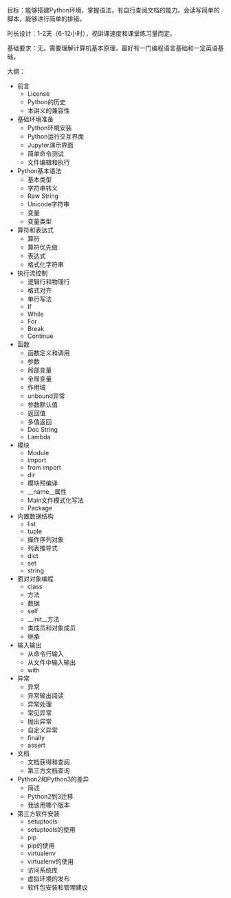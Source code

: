 目标：能够搭建Python环境，掌握语法，有自行查阅文档的能力。会读写简单的脚本，能够进行简单的排错。

时长设计：1-2天（6-12小时），视讲课速度和课堂练习量而定。

基础要求：无。需要理解计算机基本原理，最好有一门编程语言基础和一定英语基础。

大纲：

* 前言
  * License
  * Python的历史
  * 本讲义的兼容性
* 基础环境准备
  * Python环境安装
  * Python运行交互界面
  * Jupyter演示界面
  * 简单命令测试
  * 文件编辑和执行
* Python基本语法
  * 基本类型
  * 字符串转义
  * Raw String
  * Unicode字符串
  * 变量
  * 变量类型
* 算符和表达式
  * 算符
  * 算符优先级
  * 表达式
  * 格式化字符串
* 执行流控制
  * 逻辑行和物理行
  * 格式对齐
  * 单行写法
  * If
  * While
  * For
  * Break
  * Continue
* 函数
  * 函数定义和调用
  * 参数
  * 局部变量
  * 全局变量
  * 作用域
  * unbound异常
  * 参数默认值
  * 返回值
  * 多值返回
  * Doc String
  * Lambda
* 模块
  * Module
  * import
  * from import
  * dir
  * 模块预编译
  * \_\_name\_\_属性
  * Main文件模式化写法
  * Package
* 内置数据结构
  * list
  * tuple
  * 操作序列对象
  * 列表推导式
  * dict
  * set
  * string
* 面对对象编程
  * class
  * 方法
  * 数据
  * self
  * \_\_init\_\_方法
  * 类成员和对象成员
  * 继承
* 输入输出
  * 从命令行输入
  * 从文件中输入输出
  * with
* 异常
  * 异常
  * 异常输出阅读
  * 异常处理
  * 常见异常
  * 抛出异常
  * 自定义异常
  * finally
  * assert
* 文档
  * 文档获得和查阅
  * 第三方文档查询
* Python2和Python3的差异
  * 简述
  * Python2到3迁移
  * 我该用哪个版本
* 第三方软件安装
  * setuptools
  * setuptools的使用
  * pip
  * pip的使用
  * virtualenv
  * virtualenv的使用
  * 访问系统库
  * 虚拟环境的发布
  * 软件包安装和管理建议

